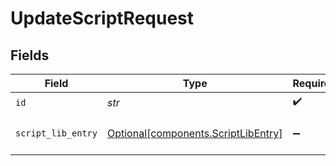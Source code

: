 # UpdateScriptRequest


## Fields

| Field                                                                        | Type                                                                         | Required                                                                     | Description                                                                  |
| ---------------------------------------------------------------------------- | ---------------------------------------------------------------------------- | ---------------------------------------------------------------------------- | ---------------------------------------------------------------------------- |
| `id`                                                                         | *str*                                                                        | :heavy_check_mark:                                                           | Unique ID                                                                    |
| `script_lib_entry`                                                           | [Optional[components.ScriptLibEntry]](../../models/shared/scriptlibentry.md) | :heavy_minus_sign:                                                           | Script object to be updated                                                  |